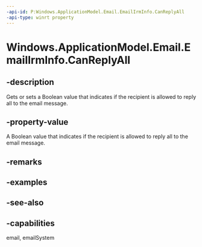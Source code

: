 ```yaml
---
-api-id: P:Windows.ApplicationModel.Email.EmailIrmInfo.CanReplyAll
-api-type: winrt property
---
```


<!-- Property syntax
public bool CanReplyAll { get;  set; }
-->

# Windows.ApplicationModel.Email.EmailIrmInfo.CanReplyAll

## -description
Gets or sets a Boolean value that indicates if the recipient is allowed to reply all to the email message.

## -property-value
A Boolean value that indicates if the recipient is allowed to reply all to the email message.

## -remarks

## -examples

## -see-also

## -capabilities
email, emailSystem
